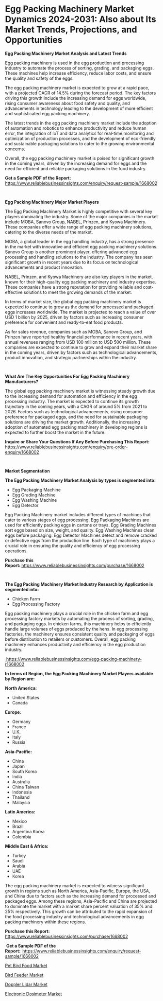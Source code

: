 <p><h1>Egg Packing Machinery Market Dynamics 2024-2031: Also about Its Market Trends, Projections, and Opportunities</h1></p><p><strong>Egg Packing Machinery Market Analysis and Latest Trends</strong></p>
<p><p>Egg packing machinery is used in the egg production and processing industry to automate the process of sorting, grading, and packaging eggs. These machines help increase efficiency, reduce labor costs, and ensure the quality and safety of the eggs.</p><p>The egg packing machinery market is expected to grow at a rapid pace, with a projected CAGR of 14.5% during the forecast period. The key factors driving this growth include the increasing demand for eggs worldwide, rising consumer awareness about food safety and quality, and advancements in technology leading to the development of more efficient and sophisticated egg packing machinery.</p><p>The latest trends in the egg packing machinery market include the adoption of automation and robotics to enhance productivity and reduce human error, the integration of IoT and data analytics for real-time monitoring and optimization of production processes, and the development of eco-friendly and sustainable packaging solutions to cater to the growing environmental concerns.</p><p>Overall, the egg packing machinery market is poised for significant growth in the coming years, driven by the increasing demand for eggs and the need for efficient and reliable packaging solutions in the food industry.</p></p>
<p><strong>Get a Sample PDF of the Report:&nbsp;</strong> <a href="https://www.reliablebusinessinsights.com/enquiry/request-sample/1668002">https://www.reliablebusinessinsights.com/enquiry/request-sample/1668002</a></p>
<p>&nbsp;</p>
<p><strong>Egg Packing Machinery Major Market Players</strong></p>
<p><p>The Egg Packing Machinery Market is highly competitive with several key players dominating the industry. Some of the major companies in the market include MOBA, Sanovo Group, NABEL, Prinzen, and Kyowa Machinery. These companies offer a wide range of egg packing machinery solutions, catering to the diverse needs of the market.</p><p>MOBA, a global leader in the egg handling industry, has a strong presence in the market with innovative and efficient egg packing machinery solutions. Sanovo Group is another prominent player, offering advanced egg processing and handling solutions to the industry. The company has seen significant growth in recent years due to its focus on technological advancements and product innovation.</p><p>NABEL, Prinzen, and Kyowa Machinery are also key players in the market, known for their high-quality egg packing machinery and industry expertise. These companies have a strong reputation for providing reliable and cost-effective solutions to meet the growing demands of the market.</p><p>In terms of market size, the global egg packing machinery market is expected to continue to grow as the demand for processed and packaged eggs increases worldwide. The market is projected to reach a value of over USD 1 billion by 2025, driven by factors such as increasing consumer preference for convenient and ready-to-eat food products.</p><p>As for sales revenue, companies such as MOBA, Sanovo Group, and Prinzen have reported healthy financial performance in recent years, with annual revenues ranging from USD 100 million to USD 500 million. These companies are expected to continue to grow and expand their market share in the coming years, driven by factors such as technological advancements, product innovation, and strategic partnerships within the industry.</p></p>
<p>&nbsp;</p>
<p><strong>What Are The Key Opportunities For Egg Packing Machinery Manufacturers?</strong></p>
<p><p>The global egg packing machinery market is witnessing steady growth due to the increasing demand for automation and efficiency in the egg processing industry. The market is expected to continue its growth trajectory in the coming years, with a CAGR of around 5% from 2021 to 2026. Factors such as technological advancements, rising consumer preference for packaged eggs, and the need for sustainable packaging solutions are driving the market growth. Additionally, the increasing adoption of automated egg packing machinery in developing regions is expected to further boost the market in the future.</p></p>
<p><strong>Inquire or Share Your Questions If Any Before Purchasing This Report:</strong> <a href="https://www.reliablebusinessinsights.com/enquiry/pre-order-enquiry/1668002">https://www.reliablebusinessinsights.com/enquiry/pre-order-enquiry/1668002</a></p>
<p>&nbsp;</p>
<p><strong>Market Segmentation</strong></p>
<p><strong>The Egg Packing Machinery Market Analysis by types is segmented into:</strong></p>
<p><ul><li>Egg Packaging Machine</li><li>Egg Grading Machine</li><li>Egg Washing Machine</li><li>Egg Detector</li></ul></p>
<p><p>Egg Packing Machinery market includes different types of machines that cater to various stages of egg processing. Egg Packaging Machines are used for efficiently packing eggs in cartons or trays. Egg Grading Machines sort eggs based on size, weight, and quality. Egg Washing Machines clean eggs before packaging. Egg Detector Machines detect and remove cracked or defective eggs from the production line. Each type of machinery plays a crucial role in ensuring the quality and efficiency of egg processing operations.</p></p>
<p><strong>Purchase this Report:&nbsp;</strong><a href="https://www.reliablebusinessinsights.com/purchase/1668002">https://www.reliablebusinessinsights.com/purchase/1668002</a></p>
<p>&nbsp;</p>
<p><strong>The Egg Packing Machinery Market Industry Research by Application is segmented into:</strong></p>
<p><ul><li>Chicken Farm</li><li>Egg Processing Factory</li></ul></p>
<p><p>Egg packing machinery plays a crucial role in the chicken farm and egg processing factory markets by automating the process of sorting, grading, and packaging eggs. In chicken farms, this machinery helps to efficiently handle large volumes of eggs produced by the hens. In egg processing factories, the machinery ensures consistent quality and packaging of eggs before distribution to retailers or customers. Overall, egg packing machinery enhances productivity and efficiency in the egg production industry.</p></p>
<p><a href="https://www.reliablebusinessinsights.com/egg-packing-machinery-r1668002">&nbsp;https://www.reliablebusinessinsights.com/egg-packing-machinery-r1668002</a></p>
<p><strong>In terms of Region, the Egg Packing Machinery Market Players available by Region are:</strong></p>
<p>
    <p> <strong> North America: </strong>
        <ul>
            <li>United States</li>
            <li>Canada</li>
        </ul>
        </p> 
    <p> <strong> Europe: </strong>
        <ul>
            <li>Germany</li>
            <li>France</li>
            <li>U.K.</li>
            <li>Italy</li>
            <li>Russia</li>
        </ul>
        </p> 
    <p> <strong> Asia-Pacific: </strong>
        <ul>
            <li>China</li>
            <li>Japan</li>
            <li>South Korea</li>
            <li>India</li>
            <li>Australia</li>
            <li>China Taiwan</li>
            <li>Indonesia</li>
            <li>Thailand</li>
            <li>Malaysia</li>
        </ul>
        </p> 
    <p> <strong> Latin America: </strong>
        <ul>
            <li>Mexico</li>
            <li>Brazil</li>
            <li>Argentina Korea</li>
            <li>Colombia</li>
        </ul>
        </p> 
    <p> <strong> Middle East & Africa: </strong>
        <ul>
            <li>Turkey</li>
            <li>Saudi</li>
            <li>Arabia</li>
            <li>UAE</li>
            <li>Korea</li>
        </ul>
    </p>
    </p>
<p><p>The egg packing machinery market is expected to witness significant growth in regions such as North America, Asia-Pacific, Europe, the USA, and China due to factors such as the increasing demand for processed and packaged eggs. Among these regions, Asia-Pacific and China are projected to dominate the market with a market share percent valuation of 35% and 25% respectively. This growth can be attributed to the rapid expansion of the food processing industry and technological advancements in egg packing machinery within these regions.</p></p>
<p><strong>Purchase this Report: </strong><a href="https://www.reliablebusinessinsights.com/purchase/1668002">https://www.reliablebusinessinsights.com/purchase/1668002</a></p>
<p>&nbsp;<strong>Get a Sample PDF of the Report:&nbsp;&nbsp;</strong><a href="https://www.reliablebusinessinsights.com/enquiry/request-sample/1668002">https://www.reliablebusinessinsights.com/enquiry/request-sample/1668002</a></p>
<p><strong></strong></p>
<p><p><a href="https://github.com/bmorecock/Market-Research-Report-List-4/blob/main/pet-bird-food-market.md">Pet Bird Food Market</a></p><p><a href="https://github.com/drzsklfn31/Market-Research-Report-List-1/blob/main/bird-feeder-market.md">Bird Feeder Market</a></p><p><a href="https://github.com/lairestrong/Market-Research-Report-List-1/blob/main/doppler-lidar-market.md">Doppler Lidar Market</a></p><p><a href="https://github.com/msLonKoss78/Market-Research-Report-List-1/blob/main/electronic-dosimeter-market.md">Electronic Dosimeter Market</a></p></p>